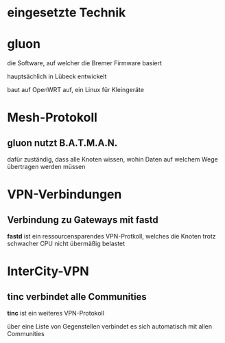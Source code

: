 # eingesetzte Technik


# gluon
die Software, auf welcher die Bremer Firmware basiert

haupts&auml;chlich in L&uuml;beck entwickelt

baut auf OpenWRT auf, ein Linux f&uuml;r Kleinger&auml;te


# Mesh-Protokoll
## gluon nutzt B.A.T.M.A.N.
daf&uuml;r zust&auml;ndig, dass alle Knoten wissen, wohin Daten auf welchem Wege &uuml;bertragen werden m&uuml;ssen


# VPN-Verbindungen
## Verbindung zu Gateways mit fastd
**fastd** ist ein ressourcensparendes VPN-Protkoll, welches die Knoten trotz schwacher CPU nicht &uuml;berm&auml;&szlig;ig belastet


# InterCity-VPN
## tinc verbindet alle Communities
**tinc** ist ein weiteres VPN-Protokoll

&uuml;ber eine Liste von Gegenstellen verbindet es sich automatisch mit allen Communities
